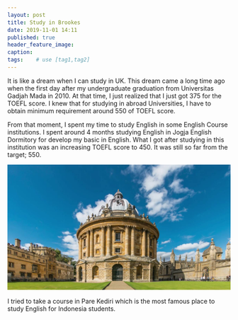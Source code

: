 ```yaml
---
layout: post
title: Study in Brookes
date: 2019-11-01 14:11
published: true
header_feature_image:
caption:
tags:    # use [tag1,tag2]
---
```


It is like a dream when I can study in UK. This dream came a long time ago when the first day after my undergraduate graduation from Universitas Gadjah Mada in 2010. At that time, I just realized that I just got 375 for the TOEFL score. I knew that for studying in abroad Universities, I have to obtain minimum requirement around 550 of TOEFL score.

From that moment, I spent my time to study English in some English Course institutions. I spent around 4 months studying English in Jogja English Dormitory for develop my basic in English. What I got after studying in this institution was an increasing TOEFL score to 450. It was still so far from the target; 550.

[![radcliffe camera](/images/2019/11/maxresdefault.jpg)](/images/2019/11/maxresdefault.jpg)




I tried to take a course in Pare Kediri which is the most famous place to study English for Indonesia students.
